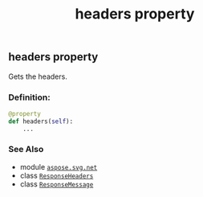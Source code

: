 ﻿---
title: headers property
second_title: Aspose.SVG for Python via .NET API References
description: 
type: docs
weight: 40
url: /python-net/aspose.svg.net/responsemessage/headers/
is_root: false
---

## headers property


Gets the headers.
### Definition:
```python
@property
def headers(self):
    ...
```

### See Also
* module [`aspose.svg.net`](../../)
* class [`ResponseHeaders`](/svg/python-net/aspose.svg.net/responseheaders)
* class [`ResponseMessage`](/svg/python-net/aspose.svg.net/responsemessage)
